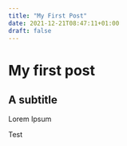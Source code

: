 ```yaml
---
title: "My First Post"
date: 2021-12-21T08:47:11+01:00
draft: false
---
```

# My first post

## A subtitle
Lorem Ipsum

Test
